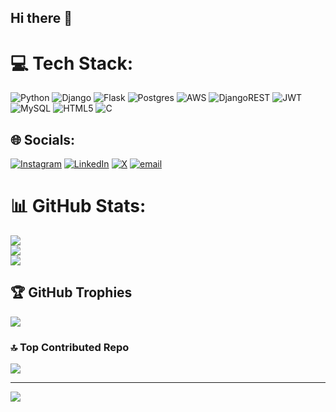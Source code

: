 ## Hi there 👋

<!--
**markodera/markodera** is a ✨ _special_ ✨ repository because its `README.md` (this file) appears on your GitHub profile.

Here are some ideas to get you started:

- 🔭 I’m currently working on ...
- 🌱 I’m currently learning ...
- 👯 I’m looking to collaborate on ...
- 🤔 I’m looking for help with ...
- 💬 Ask me about ...
- 📫 How to reach me: ...
- 😄 Pronouns: ...
- ⚡ Fun fact: ...
-->

# 💻 Tech Stack:
![Python](https://img.shields.io/badge/python-3670A0?style=flat-square&logo=python&logoColor=ffdd54) ![Django](https://img.shields.io/badge/django-%23092E20.svg?style=flat-square&logo=django&logoColor=white) ![Flask](https://img.shields.io/badge/flask-%23000.svg?style=flat-square&logo=flask&logoColor=white) ![Postgres](https://img.shields.io/badge/postgres-%23316192.svg?style=flat-square&logo=postgresql&logoColor=white) ![AWS](https://img.shields.io/badge/AWS-%23FF9900.svg?style=flat-square&logo=amazon-aws&logoColor=white) ![DjangoREST](https://img.shields.io/badge/DJANGO-REST-ff1709?style=flat-square&logo=django&logoColor=white&color=ff1709&labelColor=gray) ![JWT](https://img.shields.io/badge/JWT-black?style=flat-square&logo=JSON%20web%20tokens) ![MySQL](https://img.shields.io/badge/mysql-4479A1.svg?style=flat-square&logo=mysql&logoColor=white) ![HTML5](https://img.shields.io/badge/html5-%23E34F26.svg?style=flat-square&logo=html5&logoColor=white) ![C](https://img.shields.io/badge/c-%2300599C.svg?style=flat-square&logo=c&logoColor=white)

## 🌐 Socials:
[![Instagram](https://img.shields.io/badge/Instagram-%23E4405F.svg?logo=Instagram&logoColor=white)](https://instagram.com/mark__odera) [![LinkedIn](https://img.shields.io/badge/LinkedIn-%230077B5.svg?logo=linkedin&logoColor=white)](https://linkedin.com/in/markodera) [![X](https://img.shields.io/badge/X-black.svg?logo=X&logoColor=white)](https://x.com/the_guy) [![email](https://img.shields.io/badge/Email-D14836?logo=gmail&logoColor=white)](mailto:oderamark120@gmail.com) 

# 📊 GitHub Stats:
![](https://github-readme-stats.vercel.app/api?username=markodera&theme=dark&hide_border=false&include_all_commits=false&count_private=false)<br/>
![](https://nirzak-streak-stats.vercel.app/?user=markodera&theme=dark&hide_border=false)<br/>
![](https://github-readme-stats.vercel.app/api/top-langs/?username=markodera&theme=dark&hide_border=false&include_all_commits=false&count_private=false&layout=compact)

## 🏆 GitHub Trophies
![](https://github-profile-trophy.vercel.app/?username=markodera&theme=holi&no-frame=false&no-bg=true&margin-w=4)

### 🔝 Top Contributed Repo
![](https://github-contributor-stats.vercel.app/api?username=markodera&limit=5&theme=dark&combine_all_yearly_contributions=true)

---
[![](https://visitcount.itsvg.in/api?id=markodera&icon=0&color=0)](https://visitcount.itsvg.in)

<!-- Proudly created with GPRM ( https://gprm.itsvg.in ) -->
